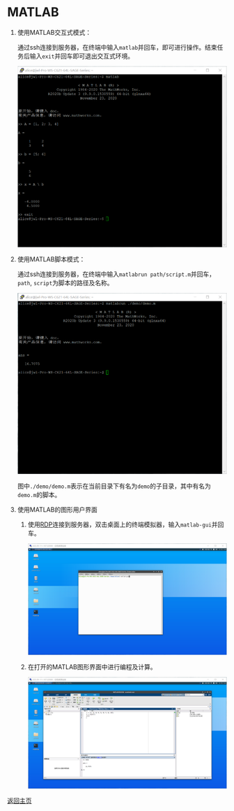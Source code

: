 # MATLAB

1. 使用MATLAB交互式模式：

   通过ssh连接到服务器，在终端中输入`matlab`并回车，即可进行操作。结束任务后输入`exit`并回车即可退出交互式环境。

   ![MATLAB_Interactive](../image/software/matlab/matlab_1.png)

2. 使用MATLAB脚本模式：

   通过ssh连接到服务器，在终端中输入`matlabrun path/script.m`并回车，`path`, `script`为脚本的路径及名称。

   ![MATLAB_Interactive](../image/software/matlab/matlab_2.png)

   图中`./demo/demo.m`表示在当前目录下有名为`demo`的子目录，其中有名为`demo.m`的脚本。
   
3. 使用MATLAB的图形用户界面

   1. 使用[RDP](https://zhangqian-sh.github.io/Group-Server-Tutorial/connect/rdp)连接到服务器，双击桌面上的终端模拟器，输入`matlab-gui`并回车。

      ![MATLAB_GUI_Start](../image/software/matlab/matlab_3.png)

   2. 在打开的MATLAB图形界面中进行编程及计算。

      ![MATLAB_GUI_Start](../image/software/matlab/matlab_4.png)

[返回主页](https://zhangqian-sh.github.io/Group-Server-Tutorial)
